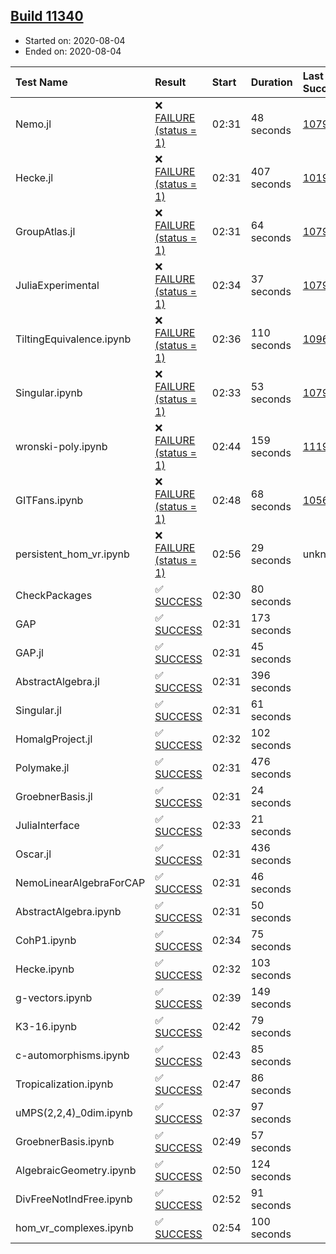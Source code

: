 ## [Build 11340](https://oscarci.mathematik.uni-kl.de/job/oscar/11340/)

* Started on: 2020-08-04
* Ended on: 2020-08-04

| Test Name    | Result | Start | Duration | Last Success | First Failure |
|:-------------|:-------|:------|:---------|:-------------|:--------------|
| Nemo.jl | ❌ [FAILURE (status = 1)](https://oscarci.mathematik.uni-kl.de/job/oscar/11340/artifact/logs/build-11340/Nemo.jl.log) | 02:31 | 48 seconds | [10790](https://oscarci.mathematik.uni-kl.de/job/oscar/10790/) | [10791](https://oscarci.mathematik.uni-kl.de/job/oscar/10791/) |
| Hecke.jl | ❌ [FAILURE (status = 1)](https://oscarci.mathematik.uni-kl.de/job/oscar/11340/artifact/logs/build-11340/Hecke.jl.log) | 02:31 | 407 seconds | [10197](https://oscarci.mathematik.uni-kl.de/job/oscar/10197/) | [10198](https://oscarci.mathematik.uni-kl.de/job/oscar/10198/) |
| GroupAtlas.jl | ❌ [FAILURE (status = 1)](https://oscarci.mathematik.uni-kl.de/job/oscar/11340/artifact/logs/build-11340/GroupAtlas.jl.log) | 02:31 | 64 seconds | [10790](https://oscarci.mathematik.uni-kl.de/job/oscar/10790/) | [10791](https://oscarci.mathematik.uni-kl.de/job/oscar/10791/) |
| JuliaExperimental | ❌ [FAILURE (status = 1)](https://oscarci.mathematik.uni-kl.de/job/oscar/11340/artifact/logs/build-11340/JuliaExperimental.log) | 02:34 | 37 seconds | [10790](https://oscarci.mathematik.uni-kl.de/job/oscar/10790/) | [10791](https://oscarci.mathematik.uni-kl.de/job/oscar/10791/) |
| TiltingEquivalence.ipynb | ❌ [FAILURE (status = 1)](https://oscarci.mathematik.uni-kl.de/job/oscar/11340/artifact/logs/build-11340/TiltingEquivalence.ipynb.log) | 02:36 | 110 seconds | [10962](https://oscarci.mathematik.uni-kl.de/job/oscar/10962/) | [10963](https://oscarci.mathematik.uni-kl.de/job/oscar/10963/) |
| Singular.ipynb | ❌ [FAILURE (status = 1)](https://oscarci.mathematik.uni-kl.de/job/oscar/11340/artifact/logs/build-11340/Singular.ipynb.log) | 02:33 | 53 seconds | [10790](https://oscarci.mathematik.uni-kl.de/job/oscar/10790/) | [10791](https://oscarci.mathematik.uni-kl.de/job/oscar/10791/) |
| wronski-poly.ipynb | ❌ [FAILURE (status = 1)](https://oscarci.mathematik.uni-kl.de/job/oscar/11340/artifact/logs/build-11340/wronski-poly.ipynb.log) | 02:44 | 159 seconds | [11192](https://oscarci.mathematik.uni-kl.de/job/oscar/11192/) | [11193](https://oscarci.mathematik.uni-kl.de/job/oscar/11193/) |
| GITFans.ipynb | ❌ [FAILURE (status = 1)](https://oscarci.mathematik.uni-kl.de/job/oscar/11340/artifact/logs/build-11340/GITFans.ipynb.log) | 02:48 | 68 seconds | [10566](https://oscarci.mathematik.uni-kl.de/job/oscar/10566/) | [10567](https://oscarci.mathematik.uni-kl.de/job/oscar/10567/) |
| persistent_hom_vr.ipynb | ❌ [FAILURE (status = 1)](https://oscarci.mathematik.uni-kl.de/job/oscar/11340/artifact/logs/build-11340/persistent_hom_vr.ipynb.log) | 02:56 | 29 seconds | unknown | unknown |
| CheckPackages | ✅ [SUCCESS](https://oscarci.mathematik.uni-kl.de/job/oscar/11340/artifact/logs/build-11340/CheckPackages.log) | 02:30 | 80 seconds |  |  |
| GAP | ✅ [SUCCESS](https://oscarci.mathematik.uni-kl.de/job/oscar/11340/artifact/logs/build-11340/GAP.log) | 02:31 | 173 seconds |  |  |
| GAP.jl | ✅ [SUCCESS](https://oscarci.mathematik.uni-kl.de/job/oscar/11340/artifact/logs/build-11340/GAP.jl.log) | 02:31 | 45 seconds |  |  |
| AbstractAlgebra.jl | ✅ [SUCCESS](https://oscarci.mathematik.uni-kl.de/job/oscar/11340/artifact/logs/build-11340/AbstractAlgebra.jl.log) | 02:31 | 396 seconds |  |  |
| Singular.jl | ✅ [SUCCESS](https://oscarci.mathematik.uni-kl.de/job/oscar/11340/artifact/logs/build-11340/Singular.jl.log) | 02:31 | 61 seconds |  |  |
| HomalgProject.jl | ✅ [SUCCESS](https://oscarci.mathematik.uni-kl.de/job/oscar/11340/artifact/logs/build-11340/HomalgProject.jl.log) | 02:32 | 102 seconds |  |  |
| Polymake.jl | ✅ [SUCCESS](https://oscarci.mathematik.uni-kl.de/job/oscar/11340/artifact/logs/build-11340/Polymake.jl.log) | 02:31 | 476 seconds |  |  |
| GroebnerBasis.jl | ✅ [SUCCESS](https://oscarci.mathematik.uni-kl.de/job/oscar/11340/artifact/logs/build-11340/GroebnerBasis.jl.log) | 02:31 | 24 seconds |  |  |
| JuliaInterface | ✅ [SUCCESS](https://oscarci.mathematik.uni-kl.de/job/oscar/11340/artifact/logs/build-11340/JuliaInterface.log) | 02:33 | 21 seconds |  |  |
| Oscar.jl | ✅ [SUCCESS](https://oscarci.mathematik.uni-kl.de/job/oscar/11340/artifact/logs/build-11340/Oscar.jl.log) | 02:31 | 436 seconds |  |  |
| NemoLinearAlgebraForCAP | ✅ [SUCCESS](https://oscarci.mathematik.uni-kl.de/job/oscar/11340/artifact/logs/build-11340/NemoLinearAlgebraForCAP.log) | 02:31 | 46 seconds |  |  |
| AbstractAlgebra.ipynb | ✅ [SUCCESS](https://oscarci.mathematik.uni-kl.de/job/oscar/11340/artifact/logs/build-11340/AbstractAlgebra.ipynb.log) | 02:31 | 50 seconds |  |  |
| CohP1.ipynb | ✅ [SUCCESS](https://oscarci.mathematik.uni-kl.de/job/oscar/11340/artifact/logs/build-11340/CohP1.ipynb.log) | 02:34 | 75 seconds |  |  |
| Hecke.ipynb | ✅ [SUCCESS](https://oscarci.mathematik.uni-kl.de/job/oscar/11340/artifact/logs/build-11340/Hecke.ipynb.log) | 02:32 | 103 seconds |  |  |
| g-vectors.ipynb | ✅ [SUCCESS](https://oscarci.mathematik.uni-kl.de/job/oscar/11340/artifact/logs/build-11340/g-vectors.ipynb.log) | 02:39 | 149 seconds |  |  |
| K3-16.ipynb | ✅ [SUCCESS](https://oscarci.mathematik.uni-kl.de/job/oscar/11340/artifact/logs/build-11340/K3-16.ipynb.log) | 02:42 | 79 seconds |  |  |
| c-automorphisms.ipynb | ✅ [SUCCESS](https://oscarci.mathematik.uni-kl.de/job/oscar/11340/artifact/logs/build-11340/c-automorphisms.ipynb.log) | 02:43 | 85 seconds |  |  |
| Tropicalization.ipynb | ✅ [SUCCESS](https://oscarci.mathematik.uni-kl.de/job/oscar/11340/artifact/logs/build-11340/Tropicalization.ipynb.log) | 02:47 | 86 seconds |  |  |
| uMPS(2,2,4)_0dim.ipynb | ✅ [SUCCESS](https://oscarci.mathematik.uni-kl.de/job/oscar/11340/artifact/logs/build-11340/uMPS-2-2-4-_0dim.ipynb.log) | 02:37 | 97 seconds |  |  |
| GroebnerBasis.ipynb | ✅ [SUCCESS](https://oscarci.mathematik.uni-kl.de/job/oscar/11340/artifact/logs/build-11340/GroebnerBasis.ipynb.log) | 02:49 | 57 seconds |  |  |
| AlgebraicGeometry.ipynb | ✅ [SUCCESS](https://oscarci.mathematik.uni-kl.de/job/oscar/11340/artifact/logs/build-11340/AlgebraicGeometry.ipynb.log) | 02:50 | 124 seconds |  |  |
| DivFreeNotIndFree.ipynb | ✅ [SUCCESS](https://oscarci.mathematik.uni-kl.de/job/oscar/11340/artifact/logs/build-11340/DivFreeNotIndFree.ipynb.log) | 02:52 | 91 seconds |  |  |
| hom_vr_complexes.ipynb | ✅ [SUCCESS](https://oscarci.mathematik.uni-kl.de/job/oscar/11340/artifact/logs/build-11340/hom_vr_complexes.ipynb.log) | 02:54 | 100 seconds |  |  |
